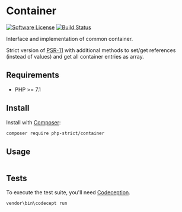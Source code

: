 # Container

[![Software License][ico-license]](LICENSE.txt)
[![Build Status][ico-travis]][link-travis]

Interface and implementation of common container.

Strict version of [PSR-11](https://www.php-fig.org/psr/psr-11/) 
with additional methods to set/get references (instead of values) 
and get all container entries as array.

## Requirements

*   PHP >= 7.1

## Install

Install with [Composer](http://getcomposer.org):
    
```bash
composer require php-strict/container
```

## Usage

```php

```

## Tests

To execute the test suite, you'll need [Codeception](https://codeception.com/).

```bash
vendor\bin\codecept run
```

[ico-license]: https://img.shields.io/badge/license-GPL-brightgreen.svg?style=flat-square
[ico-travis]: https://img.shields.io/travis/php-strict/container/master.svg?style=flat-square
[link-travis]: https://travis-ci.org/php-strict/container
